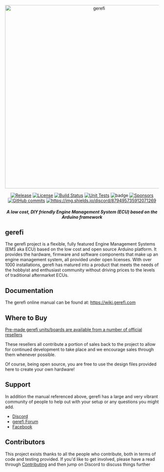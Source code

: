 <div align="center">

<img src="https://raw.githubusercontent.com/wiki/gerefi/gerefi/Images/logo_new.png" alt="gerefi" width="600" />

[![Release](https://img.shields.io/github/release/noisymime/gerefi.svg)](https://github.com/noisymime/gerefi/releases/latest)
[![License](https://img.shields.io/badge/license-GPLv3-blue.svg)](https://github.com/noisymime/gerefi/blob/master/LICENSE)
[![Build Status](https://img.shields.io/github/actions/workflow/status/noisymime/gerefi/build-firmware.yml?label=Build%20Status&branch=master)](https://github.com/noisymime/gerefi/actions/workflows/build-firmware.yml)
[![Unit Tests](https://img.shields.io/github/actions/workflow/status/noisymime/gerefi/unit-tests.yml?label=Unit%20Tests&branch=master)](https://github.com/noisymime/gerefi/actions/workflows/unit-tests.yml)
![badge](https://img.shields.io/endpoint?url=https://gist.githubusercontent.com/noisymime/d8a449a3f6d3307dab457431512502f9/raw/misra_results.json)
[![Sponsors](https://img.shields.io/github/sponsors/noisymime)](https://github.com/sponsors/noisymime)
[![GitHub commits](https://img.shields.io/github/commits-since/noisymime/gerefi/202310.svg)](https://github.com/noisymime/gerefi/compare/202310...master)
[![https://img.shields.io/discord/879495735912071269 ](https://img.shields.io/discord/879495735912071269?label=Discord&logo=Discord)](https://discord.gg/YWCEexaNDe)

##### A low cost, DIY friendly Engine Management System (ECU) based on the Arduino framework
</div>


## gerefi
The gerefi project is a flexible, fully featured Engine Management Systems (EMS aka ECU) based on the low cost and open source Arduino platform. It provides the hardware, firmware and software components that make up an engine management system, all provided under open licenses. With over 1000 installations, gerefi has matured into a product that meets the needs of the hobbyist and enthusiast community without driving prices to the levels of traditional aftermarket ECUs.

## Documentation
The gerefi online manual can be found at: https://wiki.gerefi.com

## Where to Buy
[Pre-made gerefi units/boards are available from a number of official resellers](https://gerefi.com/home/where-to-buy)

These resellers all contribute a portion of sales back to the project to allow for continued development to take place and we encourage sales through them whenever possible. 
 
Of course, being open source, you are free to use the design files provided here to create your own hardware! 

## Support
In addition the manual referenced above, gerefi has a large and very vibrant community of people to help out with your setup or any questions you might add. 

* [Discord](https://discord.gg/YWCEexaNDe)
* [gerefi Forum](https://gerefi.com/forum) 
* [Facebook](https://www.facebook.com/groups/191918764521976/)

## Contributors

This project exists thanks to all the people who contribute, both in terms of code and testing provided. If you'd like to get involved, please have a read through [Contributing](contributing.md) and then jump on Discord to discuss things further
